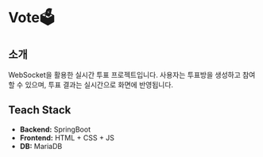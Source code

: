 # Vote🗳️

## 소개
WebSocket을 활용한 실시간 투표 프로젝트입니다. 사용자는 투표방을 생성하고 참여할 수 있으며, 투표 결과는 실시간으로 화면에 반영됩니다.

## Teach Stack
- **Backend:** SpringBoot 
- **Frontend:** HTML + CSS + JS
- **DB:** MariaDB

